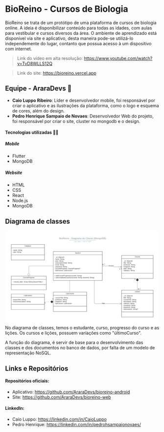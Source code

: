 # BioReino - Cursos de Biologia
BioReino se trata de um protótipo de uma plataforma de cursos de biologia online. A ideia é disponibilizar
conteúdo para todas as idades, com aulas para vestibular e cursos diversos da área. O ambiente de aprendizado está disponível
via site e aplicativo, desta maneira pode-se utilizá-lo independemente do lugar, contanto que possua acesso à um dispositivo com internet.

> Link do vídeo em alta resolução: https://www.youtube.com/watch?v=TvD8WLLS12Q

> Link do site: https://bioreino.vercel.app
> 
## Equipe - AraraDevs 🦜
- **Caio Luppo Ribeiro**: Líder e desenvolvedor mobile, foi responsável por criar o aplicativo e as ilustrações da plataforma, como o logo e
esquema de cores, além do design.
- **Pedro Henrique Sampaio de Novaes**: Desenvolvedor Web do projeto, foi responsável por criar o site, cluster no mongodb e o design.

#### Tecnologias utilizadas 🐱‍💻
##### Mobile
- Flutter
- MongoDB

##### Website
- HTML
- CSS
- React
- Node.js
- MongoDB

## Diagrama de classes
<img src="UML/BioReino%20-%20Classes%20MongoDB.png">
No diagrama de classes, temos o estudante, curso, progresso do curso e as lições. Os cursos e lições, possuem variações como "últimoCurso".

A função do diagrama, é servir de base para o desenvolvimento das classes e dos documentos no banco de dados, por falta de um modelo de representação NoSQL.

## Links e Repositórios
#### Repositórios oficiais:
- Aplicativo: https://github.com/AraraDevs/bioreino-android
- Site: https://github.com/AraraDevs/bioreino-web
#### LinkedIn:
- Caio Luppo: https://linkedin.com/in/CaioLuppo
- Pedro Henrique: https://linkedin.com/in/pedrohsampaionovaes/
